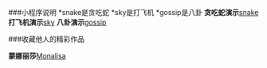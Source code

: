 ###小程序说明
*snake是贪吃蛇
*sky是打飞机
*gossip是八卦
**贪吃蛇演示**[snake](http://gadget.luofanrain.club/gadget/myself/chat.html)
**打飞机演示**[sky](http://gadget.luofanrain.club/gadget/myself/sky.html)
**八卦演示**[gossip](http://gadget.luofanrain.club/gadget/myself/gossip.html)

###收藏他人的精彩作品

**蒙娜丽莎**[Monalisa](http://gadget.luofanrain.club/gadget/other/Monalisa.html)
